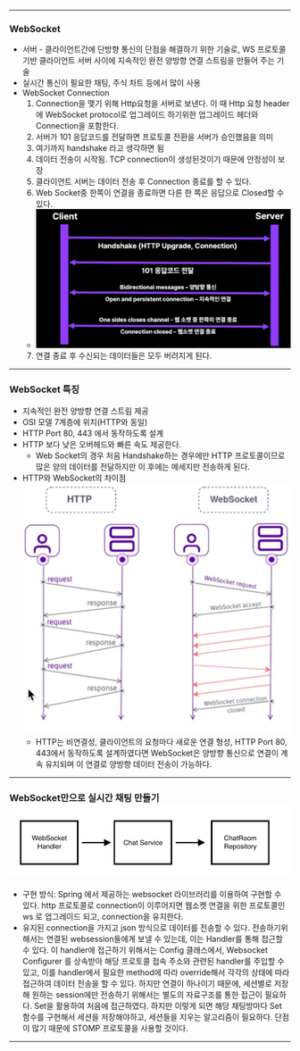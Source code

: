 ***
### WebSocket 
- 서버 - 클라이언트간에 단방향 통신의 단점을 해결하기 위한 기술로, WS 프로토콜 기반 클라이언트 서버 사이에 지속적인 완전 양방향 연결 스트림을 만들어 주는 기술
- 실시간 통신이 필요한 채팅, 주식 차트 등에서 많이 사용
- WebSocket Connection
	1. Connection을 맺기 위해 Http요청을 서버로 보낸다. 이 때 Http 요청 header에 WebSocket protocol로 업그레이드 하기위한 업그레이드 헤더와 Connection을 포함한다. 
	2. 서버가 101 응답코드를 전달하면 프로토콜 전환을 서버가 승인했음을 의미
	3. 여기까지 handshake 라고 생각하면 됨
	4. 데이터 전송이 시작됨. TCP connection이 생성된것이기 때문에 안정성이 보장
	5. 클라이언트 서버는 데이터 전송 후 Connection 종료를 할 수 있다.
	6. Web Socket중 한쪽이 연결을 종료하면 다른 한 쪽은 응답으로 Closed할 수 있다.
	- ![WebSocket-20250117215048997.webp](images%2FWebSocket-20250117215048997.webp)
	7. 연결 종료 후 수신되는 데이터들은 모두 버려지게 된다.
***
### WebSocket 특징
- 지속적인 완전 양방향 연결 스트림 제공
- OSI 모델 7계층에 위치(HTTP와 동일)
- HTTP Port 80, 443 에서 동작하도록 설계
- HTTP 보다 낮은 오버헤드와 빠른 속도 제공한다. 
	- Web Socket의 경우 처음 Handshake하는 경우에만 HTTP 프로토콜이므로 많은 양의 데이터를 전달하지만 이 후에는 메세지만 전송하게 된다. 
- HTTP와 WebSocket의 차이점	
	![WebSocket-20250117215053870.webp](images%2FWebSocket-20250117215053870.webp)
	- HTTP는 비연결성, 클라이언트의 요청마다 새로운 연결 형성, HTTP Port 80, 443에서 동작하도록 설계하였다면 WebSocket은 양방향 통신으로 연결이 계속 유지되며 이 연결로 양방향 데이터 전송이 가능하다.
***
### WebSocket만으로 실시간 채팅 만들기 ![WebSocket-20250117215058256.webp](images%2FWebSocket-20250117215058256.webp)
- 구현 방식: Spring 에서 제공하는 websocket 라이브러리를 이용하여 구현할 수 있다. http 프로토콜로 connection이 이루어지면 웹소켓 연결을 위한 프로토콜인 ws 로 업그레이드 되고, connection을 유지한다.
- 유지된 connection을 가지고 json 방식으로 데이터를 전송할 수 있다. 전송하기위해서는 연결된 websession들에게 보낼 수 있는데, 이는 Handler를 통해 접근할 수 있다. 이 handler에 접근하기 위해서는 Config 클래스에서, Websocket Configurer 를 상속받아 해당 프로토콜 접속 주소와 관련된 handler를 주입할 수 있고, 이를 handler에서 필요한 method에 따라 override해서 각각의 상태에 따라 접근하여 데이터 전송을 할 수 있다. 하지만 연결이 하나이기 때문에, 세션별로 저장해 원하는 session에만 전송하기 위해서는 별도의 자료구조를 통한 접근이 필요하다. Set을 활용하여 처음에 접근하였다. 하지만 이렇게 되면 해당 채팅방마다 Set 함수를 구현해서 세션을 저장해야하고, 세션들을 지우는 알고리즘이 필요하다. 단점이 많기 때문에 STOMP 프로토콜을 사용할 것이다.
***
